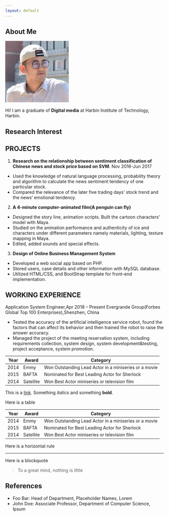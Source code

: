 ```yaml
---
layout: default
---
```


## About Me

<img class="profile-picture" src="neil.jpg">

Hi! I am a graduate of **Digital media** at Harbin Institute of Technology, Harbin.

## Research Interest



## PROJECTS

1. **Research on the relationship between sentiment classification of Chinese news and stock price based on SVM**.
Nov 2016-Jun 2017

* Used the knowledge of natural language processing, probability theory and algorithm to calculate the news sentiment tendency of one particular stock.
* Compared the relevance of the later five trading days’ stock trend and the news’ emotional tendency. 

2. **A 4-minute computer-animated film(A penguin can fly)**

* Designed the story line, animation scripts. Built the cartoon characters’ model with Maya.
* Studied on the animation performance and authenticity of ice and characters under different parameters namely materials, lighting, texture mapping in Maya.
* Edited, added sounds and special effects.

3. **Design of Online Business Management System**

* Developed a web social app based on PHP.
* Stored users, case details and other information with MySQL database.
* Utilized HTML/CSS, and BootStrap template for front-end implementation.

## WORKING EXPERIENCE

Application System Engineer,Apr 2018 – Present
Evergrande Group(Forbes Global Top 100 Enterprises),Shenzhen, China
* Tested the accuracy of the artificial intelligence service robot, found the factors that can affect its behavior and then trained the robot to raise the answer accuracy.
* Managed the project of the meeting reservation system, including requirements collection, system design, system development&testing, project acceptance, system promotion.




Year | Award | Category
-----|-------|--------
2014 | Emmy  | Won Outstanding Lead Actor in a miniseries or a movie
2015 | BAFTA | Nominated for Best Leading Actor for Sherlock
2014 | Satellite | Won Best Actor miniseries or television film




This is a [link](http://google.com). Something *italics* and something **bold**.

Here is a table

Year | Award | Category
-----|-------|--------
2014 | Emmy  | Won Outstanding Lead Actor in a miniseries or a movie
2015 | BAFTA | Nominated for Best Leading Actor for Sherlock
2014 | Satellite | Won Best Actor miniseries or television film

Here is a horizontal rule

---

Here is a blockquote

> To a great mind, nothing is little

## References

* Foo Bar: Head of Department, Placeholder Names, Lorem
* John Doe: Associate Professor, Department of Computer Science, Ipsum
